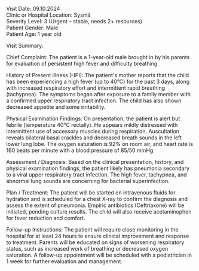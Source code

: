 Visit Date: 09.10.2024  
Clinic or Hospital Location: Sysmä  
Severity Level: 3 (Urgent – stable, needs 2+ resources)  
Patient Gender: Male  
Patient Age: 1 year old  

Visit Summary:

Chief Complaint: The patient is a 1-year-old male brought in by his parents for evaluation of persistent high fever and difficulty breathing.

History of Present Illness (HPI): The patient's mother reports that the child has been experiencing a high fever (up to 40°C) for the past 3 days, along with increased respiratory effort and intermittent rapid breathing (tachypnea). The symptoms began after exposure to a family member with a confirmed upper respiratory tract infection. The child has also shown decreased appetite and some irritability.

Physical Examination Findings: On presentation, the patient is alert but febrile (temperature 40°C rectally). He appears mildly distressed with intermittent use of accessory muscles during respiration. Auscultation reveals bilateral basal crackles and decreased breath sounds in the left lower lung lobe. The oxygen saturation is 92% on room air, and heart rate is 160 beats per minute with a blood pressure of 85/50 mmHg.

Assessment / Diagnosis: Based on the clinical presentation, history, and physical examination findings, the patient likely has pneumonia secondary to a viral upper respiratory tract infection. The high fever, tachypnea, and abnormal lung sounds are concerning for bacterial superinfection.

Plan / Treatment: The patient will be started on intravenous fluids for hydration and is scheduled for a chest X-ray to confirm the diagnosis and assess the extent of pneumonia. Empiric antibiotics (Ceftriaxone) will be initiated, pending culture results. The child will also receive acetaminophen for fever reduction and comfort.

Follow-up Instructions: The patient will require close monitoring in the hospital for at least 24 hours to ensure clinical improvement and response to treatment. Parents will be educated on signs of worsening respiratory status, such as increased work of breathing or decreased oxygen saturation. A follow-up appointment will be scheduled with a pediatrician in 1 week for further evaluation and management.